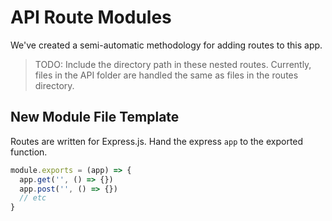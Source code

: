 # API Route Modules

We've created a semi-automatic methodology for adding routes to this app.

> TODO: Include the directory path in these nested routes. Currently, files in the API folder are handled the same as files in the routes directory.

## New Module File Template

Routes are written for Express.js. Hand the express `app` to the exported function.

``` js
module.exports = (app) => {
  app.get('', () => {})
  app.post('', () => {})
  // etc
}
```
